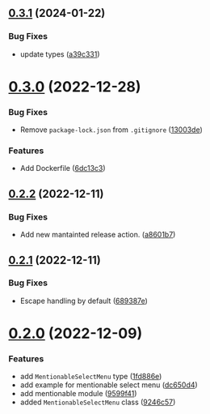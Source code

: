 ## [0.3.1](https://github.com/Nadim147c/Discord-handler/compare/v0.3.0...v0.3.1) (2024-01-22)


### Bug Fixes

* update types ([a39c331](https://github.com/Nadim147c/Discord-handler/commit/a39c33110f488878c7a9498fd9df8df36bf140c7))



# [0.3.0](https://github.com/Nadim147c/Discord-handler/compare/v0.2.2...v0.3.0) (2022-12-28)


### Bug Fixes

* Remove `package-lock.json` from `.gitignore` ([13003de](https://github.com/Nadim147c/Discord-handler/commit/13003de3113a5003227e3c6013172d2a26c64a00))


### Features

* Add Dockerfile ([6dc13c3](https://github.com/Nadim147c/Discord-handler/commit/6dc13c3527602bf63cbf0d2889045d561e281bcd))



## [0.2.2](https://github.com/Nadim147c/Discord-handler/compare/v0.2.1...v0.2.2) (2022-12-11)


### Bug Fixes

* Add new mantainted release action. ([a8601b7](https://github.com/Nadim147c/Discord-handler/commit/a8601b7b0996324bc928d124a6adeea59417e2c3))



## [0.2.1](https://github.com/Nadim147c/Discord-handler/compare/v0.2.0...v0.2.1) (2022-12-11)


### Bug Fixes

* Escape handling by default ([689387e](https://github.com/Nadim147c/Discord-handler/commit/689387e787f44b771efce1942d51b4b6e6db40f7))



# [0.2.0](https://github.com/Nadim147c/Discord-handler/compare/v0.1.1...v0.2.0) (2022-12-09)


### Features

* add `MentionableSelectMenu` type ([1fd886e](https://github.com/Nadim147c/Discord-handler/commit/1fd886e18e1961ac6a8de6d465a4cb8b721f1b11))
* add example for mentionable select menu ([dc650d4](https://github.com/Nadim147c/Discord-handler/commit/dc650d40501cf1f55f067a07e3ea2695ec633197))
* add mentionable module ([9599f41](https://github.com/Nadim147c/Discord-handler/commit/9599f41e6d91327b65d0c525eab462544a0d2bdc))
* added `MentionableSelectMenu` class ([9246c57](https://github.com/Nadim147c/Discord-handler/commit/9246c5718c9a4edc5729895ffefd729a7631a42f))



